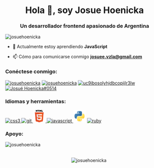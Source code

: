 <h1 align="center">Hola 👋, soy Josue Hoenicka</h1>
<h3 align="center">Un desarrollador frontend apasionado de Argentina</h3>

<p align="left"> <img src= "https://komarev.com/ghpvc/?username=josuehoenicka&label=Profile%20views&color=0e75b6&style=flat" alt="josuehoenicka" /> </p>

- 🌱 Actualmente estoy aprendiendo **JavaScript**

- 📫 Cómo para comunicarse conmigo **josuee.vzla@gmail.com**

<h3 align="left">Conéctese conmigo:</h3>
<p align="left">
<a href="https://linkedin.com /en/josuehoenicka" target="blank"><img align="center" src="https://raw.githubusercontent.com/rahuldkjain/github-profile-readme-generator/master/src/images/icons/Social/linked-in-alt.svg" alt="josuehoenicka" height="30" width="40" /></a >
<a href="https://instagram.com/josuehoenicka" target="blank"><img align="center" src="https://raw.githubusercontent.com/rahuldkjain/github-profile-readme-generator /master/src/images/icons/Social/instagram.svg" alt="josuehoenicka" height="30" width="40" /></a>
<a href="https://www.youtube.com /c/uc9ibosolyhjdbcopijlr3lw" target="en blanco"><img align="center" src="https://raw.githubusercontent.com/rahuldkjain/github-profile-readme-generator/master/src/images/icons/Social /youtube.svg" alt="uc9ibosolyhjdbcopijlr3lw" height="30" width="40" /></a>
<a href="https://discord.gg/Josué Hoenicka#0514" target="blank"> <img alinear="center" src="https://raw.githubusercontent.com/rahuldkjain/github-profile-readme-generator/master/src/images/icons/Social/discord.svg" alt="Josué Hoenicka#0514" height=" 30" ancho="40" /></a>
</p>

<h3 align="left">Idiomas y herramientas:</h3>
<p align="left"> <a href="https://www.w3schools.com/css/" target="_blank" rel="noreferrer"> <img src="https://raw.githubusercontent. com/devicons/devicon/master/icons/css3/css3-original-wordmark.svg" alt="css3" width="40" height="40"/> </a> <a href="https:// git-scm.com/" target="_blank" rel="noreferrer"> <img src="https://www.vectorlogo.zone/logos/git-scm/git-scm-icon.svg" alt=" git" width="40" height="40"/> </a> <a href="https://www.w3.org/html/" target="_blank" rel="noreferrer"> <img src ="https://raw.githubusercontent.com/devicons/devicon/master/icons/html5/html5-original-wordmark.svg" alt="html5" width="40" height="40"/> </a> <a href="https:// developer.mozilla.org/en-US/docs/Web/JavaScript" target="_blank" rel="noreferrer"> <img src="https://raw.githubusercontent.com/devicons/devicon/master/icons/ javascript/javascript-original.svg" alt="javascript" width="40" height="40"/> </a> <a href="https://www.python.org" target="_blank" rel ="noreferrer"> <img src="https://raw.githubusercontent.com/devicons/devicon/master/icons/python/python-original.svg" alt="python" width="40" height="40 "/></a> <a href="https://www.ruby-lang.org/en/" target="_blank" rel="noreferrer"> <img src="https://raw.githubusercontent.com/ devicons/devicon/master/icons/ruby/ruby-original.svg" alt="ruby" width="40" height="40"/> </a> </p>

<h3 align="left">Apoyo:</h3>
<p> <a href="https://www.buymeacoffee.com/josuehoenicka"> <img align="left" src="https://cdn .buymeacoffee.com/buttons/v2/default-yellow.png" height="50" width="210" alt="josuehoenicka" /></a> </p><br><br>

<p><img align="center" src="https://github-readme-streak-stats.herokuapp.com/?user=josuehoenicka&" alt="josuehoenicka" /></p>